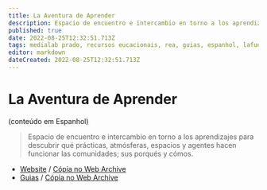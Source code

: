 ```yaml
---
title: La Aventura de Aprender
description: Espacio de encuentro e intercambio en torno a los aprendizajes para descubrir qué prácticas, atmósferas, espacios y agentes hacen funcionar las comunidades; sus porqués y cómos.
published: true
date: 2022-08-25T12:32:51.713Z
tags: medialab prado, recursos eucacionais, rea, guias, espanhol, lafuente
editor: markdown
dateCreated: 2022-08-25T12:32:51.713Z
---
```


# La Aventura de Aprender

(conteúdo em Espanhol)

> Espacio de encuentro e intercambio en torno a los aprendizajes para descubrir qué prácticas, atmósferas, espacios y agentes hacen funcionar las comunidades; sus porqués y cómos.

 - [Website](http://laaventuradeaprender.intef.es/) /  [Cópia no Web Archive](https://web.archive.org/web/20211202190211/http://laaventuradeaprender.intef.es/)
 - [Guias](http://laaventuradeaprender.intef.es/guias) / [Cópia no Web Archive](https://web.archive.org/web/20211202205400/http://laaventuradeaprender.intef.es/guias)